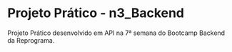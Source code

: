 # Projeto Prático - n3_Backend

Projeto Prático desenvolvido em API na 7ª semana do Bootcamp Backend da Reprograma.
